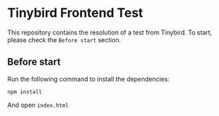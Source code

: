 # Tinybird Frontend Test

This repository contains the resolution of a test from Tinybird. To start, please check the `Before start` section.

## Before start

Run the following command to install the dependencies:

```
npm install
```

And open `index.html`
